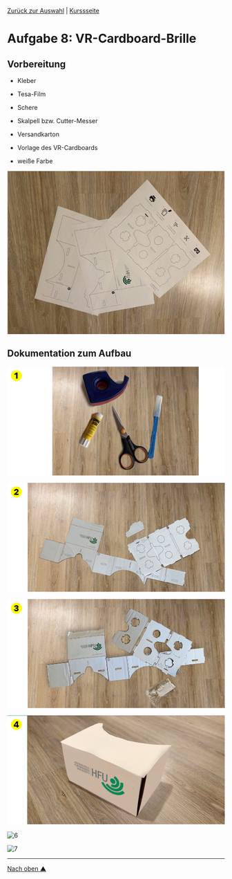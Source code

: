 [Zurück zur Auswahl](https://gionegel.github.io/IFD-WiSe20-21/) | [Kurssseite](https://webuser.hs-furtwangen.de/~rag/lehre/WiSe20-21/IFD/Kursinhalt/Team/)

# Aufgabe 8: VR-Cardboard-Brille

## Vorbereitung

* Kleber

* Tesa-Film

* Schere

* Skalpell bzw. Cutter-Messer

* Versandkarton

* Vorlage des VR-Cardboards

* weiße Farbe

![1](task-8-img-1.jpg)


## Dokumentation zum Aufbau

![2](task-8-img-2.jpg)

![3](task-8-img-3.jpg)

![4](task-8-img-4.jpg)

![5](task-8-img-5.jpg)

![6](task-8-img-6.jpg)

![7](task-8-img-7.jpg)


---
[Nach oben &#x25B2;](#top)
